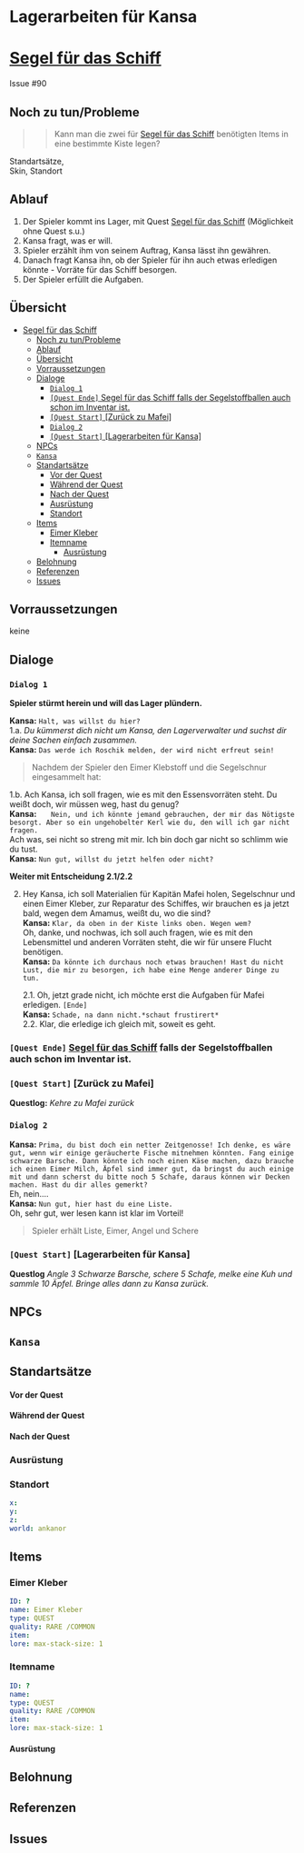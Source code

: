 # Lagerarbeiten für Kansa <!-- omit in toc -->

# [Segel für das Schiff](../segel-fuer-das-schiff.md)

Issue #90

## Noch zu tun/Probleme

>>Kann man die zwei für [Segel für das Schiff](../segel-fuer-das-schiff.md) benötigten Items in eine bestimmte Kiste legen?


Standartsätze,   
Skin, Standort

## Ablauf
1. Der Spieler kommt ins Lager, mit Quest [Segel für das Schiff](../segel-fuer-das-schiff.md) (Möglichkeit ohne Quest s.u.)
2. Kansa fragt, was er will.
3. Spieler erzählt ihm von seinem Auftrag, Kansa lässt ihn gewähren.
4. Danach fragt Kansa ihn, ob der Spieler für ihn auch etwas erledigen könnte - Vorräte für das Schiff besorgen.
5. Der Spieler erfüllt die Aufgaben. 


## Übersicht

- [Segel für das Schiff](#segel-f%C3%BCr-das-schiff)
  - [Noch zu tun/Probleme](#noch-zu-tunprobleme)
  - [Ablauf](#ablauf)
  - [Übersicht](#%C3%BCbersicht)
  - [Vorraussetzungen](#vorraussetzungen)
  - [Dialoge](#dialoge)
    - [`Dialog 1`](#dialog-1)
    - [`[Quest Ende]` Segel für das Schiff falls der Segelstoffballen auch schon im Inventar ist.](#quest-ende-segel-f%C3%BCr-das-schiff-falls-der-segelstoffballen-auch-schon-im-inventar-ist)
    - [`[Quest Start]` [Zurück zu Mafei]](#quest-start-zur%C3%BCck-zu-mafei)
    - [`Dialog 2`](#dialog-2)
    - [`[Quest Start]` [Lagerarbeiten für Kansa]](#quest-start-lagerarbeiten-f%C3%BCr-kansa)
  - [NPCs](#npcs)
  - [`Kansa`](#kansa)
  - [Standartsätze](#standarts%C3%A4tze)
      - [Vor der Quest](#vor-der-quest)
      - [Während der Quest](#w%C3%A4hrend-der-quest)
      - [Nach der Quest](#nach-der-quest)
    - [Ausrüstung](#ausr%C3%BCstung)
    - [Standort](#standort)
  - [Items](#items)
    - [Eimer Kleber](#eimer-kleber)
    - [Itemname](#itemname)
      - [Ausrüstung](#ausr%C3%BCstung-1)
  - [Belohnung](#belohnung)
  - [Referenzen](#referenzen)
  - [Issues](#issues)

## Vorraussetzungen

keine

## Dialoge

### `Dialog 1`
**Spieler stürmt herein und will das Lager plündern.**

**Kansa:** `Halt, was willst du hier?`   
1.a. *Du kümmerst dich nicht um Kansa, den Lagerverwalter und suchst dir deine Sachen einfach zusammen.*    
   **Kansa:** `Das werde ich Roschik melden, der wird nicht erfreut sein!`   

> Nachdem der Spieler den Eimer Klebstoff und die Segelschnur eingesammelt hat: 
 
1.b. Ach Kansa, ich soll fragen, wie es mit den Essensvorräten steht. Du weißt doch, wir müssen weg, hast du genug?   
   **Kansa:** `   Nein, und ich könnte jemand gebrauchen, der mir das Nötigste besorgt. Aber so ein ungehobelter Kerl wie du, den will ich gar nicht fragen.`   
   Ach was, sei nicht so streng mit mir. Ich bin doch gar nicht so schlimm wie du tust.   
   **Kansa:** `Nun gut, willst du jetzt helfen oder nicht?`  


**Weiter mit Entscheidung 2.1/2.2** 

2. Hey Kansa, ich soll Materialien für Kapitän Mafei holen, Segelschnur und einen Eimer Kleber, zur Reparatur des Schiffes, wir brauchen es ja jetzt bald, wegen dem Amamus, weißt du, wo die sind?   
   **Kansa:** `Klar, da oben in der Kiste links oben. Wegen wem? `   
   Oh, danke, und nochwas, ich soll auch fragen, wie es mit den Lebensmittel und anderen Vorräten steht, die wir für unsere Flucht benötigen.   
   **Kansa:** `Da könnte ich durchaus noch etwas brauchen! Hast du nicht Lust, die mir zu besorgen, ich habe eine Menge anderer Dinge zu tun.`    

   2.1. Oh, jetzt grade nicht, ich möchte erst die Aufgaben für Mafei erledigen. `[Ende]`      
   **Kansa:** `Schade, na dann nicht.*schaut frustirert*`   
   2.2. Klar, die erledige ich gleich mit, soweit es geht.

### `[Quest Ende]` [Segel für das Schiff](../segel-fuer-das-schiff.md)    falls der Segelstoffballen auch schon im Inventar ist.  
    
### `[Quest Start]` [Zurück zu Mafei]      
**Questlog:** *Kehre zu Mafei zurück*      

### `Dialog 2`

**Kansa:** `Prima, du bist doch ein netter Zeitgenosse! Ich denke, es wäre gut, wenn wir einige geräucherte Fische mitnehmen könnten. Fang einige schwarze Barsche. Dann könnte ich noch einen Käse machen, dazu brauche ich einen Eimer Milch, Äpfel sind immer gut, da bringst du auch einige mit und dann scherst du bitte noch 5 Schafe, daraus können wir Decken machen. Hast du dir alles gemerkt?`   
Eh, nein....   
**Kansa:** `Nun gut, hier hast du eine Liste.`  
Oh, sehr gut, wer lesen kann ist klar im Vorteil!   

   > Spieler erhält Liste, Eimer, Angel und Schere


###  `[Quest Start]` [Lagerarbeiten für Kansa]
**Questlog** *Angle 3 Schwarze Barsche, schere 5 Schafe, melke eine Kuh und sammle 10 Äpfel. Bringe alles dann zu Kansa zurück.*



   

## NPCs

## `Kansa`
## Standartsätze  
#### Vor der Quest
#### Während der Quest  
#### Nach der Quest
### Ausrüstung
### Standort



```yml
x: 
y: 
z: 
world: ankanor
```

## Items

### Eimer Kleber

```yml
ID: ?
name: Eimer Kleber
type: QUEST
quality: RARE /COMMON
item: 
lore: max-stack-size: 1
```

### Itemname

```yml
ID: ?
name: 
type: QUEST
quality: RARE /COMMON
item: 
lore: max-stack-size: 1
```




#### Ausrüstung
## Belohnung
## Referenzen
## Issues


